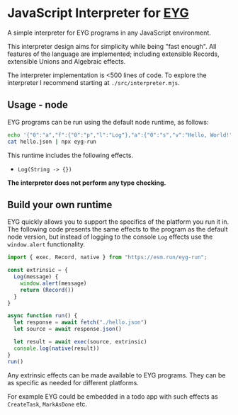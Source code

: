 # JavaScript Interpreter for [EYG](eyg.run)

A simple interpreter for EYG programs in any JavaScript environment.

This interpreter design aims for simplicity while being "fast enough".
All features of the language are implemented;
including extensible Records, extensible Unions and Algebraic effects.

The interpreter implementation is <500 lines of code.
To explore the interpreter I recommend starting at `./src/interpreter.mjs`.

## Usage - node

EYG programs can be run using the default node runtime, as follows:

```bash
echo '{"0":"a","f":{"0":"p","l":"Log"},"a":{"0":"s","v":"Hello, World!"}}' > hello.json
cat hello.json | npx eyg-run
```

This runtime includes the following effects.
- `Log(String -> {})`


**The interpreter does not perform any type checking.**

## Build your own runtime

EYG quickly allows you to support the specifics of the platform you run it in.
The following code presents the same effects to the program as the default node version,
but instead of logging to the console `Log` effects use the `window.alert` functionality.

```js
import { exec, Record, native } from "https://esm.run/eyg-run";

const extrinsic = {
  Log(message) {
    window.alert(message)
    return (Record())
  }
}

async function run() {
  let response = await fetch("./hello.json")
  let source = await response.json()

  let result = await exec(source, extrinsic)
  console.log(native(result))
}
run()
```

Any extrinsic effects can be made available to EYG programs.
They can be as specific as needed for different platforms.

For example EYG could be embedded in a todo app with such effects as `CreateTask`, `MarkAsDone` etc.

